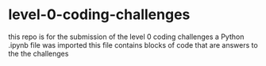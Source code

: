 # level-0-coding-challenges
this repo is for the submission of the level 0 coding challenges
a Python .ipynb file was imported
this file contains blocks of code that are answers to the the challenges
